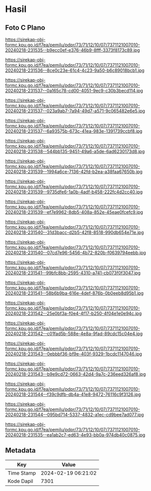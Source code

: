 # Hasil

## Foto C Plano

https://sirekap-obj-formc.kpu.go.id/f7ea/pemilu/pdpr/73/71/12/10/07/7371121007010-20240218-231535--b9ecc0ef-e376-46b9-8fff-3373f8173c89.jpg

https://sirekap-obj-formc.kpu.go.id/f7ea/pemilu/pdpr/73/71/12/10/07/7371121007010-20240218-231536--8ce0c23e-61c4-4c23-9a50-b6c89018bcb1.jpg

https://sirekap-obj-formc.kpu.go.id/f7ea/pemilu/pdpr/73/71/12/10/07/7371121007010-20240218-231537--0a165c78-cd00-4051-9ec9-c30b3becd114.jpg

https://sirekap-obj-formc.kpu.go.id/f7ea/pemilu/pdpr/73/71/12/10/07/7371121007010-20240218-231537--023a9ab7-7a94-49d7-a571-9c065482e6e5.jpg

https://sirekap-obj-formc.kpu.go.id/f7ea/pemilu/pdpr/73/71/12/10/07/7371121007010-20240218-231537--6a93575b-673c-41ea-983e-1391739ccbf8.jpg

https://sirekap-obj-formc.kpu.go.id/f7ea/pemilu/pdpr/73/71/12/10/07/7371121007010-20240218-231538--544bb135-9451-49a6-a5de-6ad6230173d8.jpg

https://sirekap-obj-formc.kpu.go.id/f7ea/pemilu/pdpr/73/71/12/10/07/7371121007010-20240218-231539--1994a6ce-7136-42fd-b2ea-a38faa67650b.jpg

https://sirekap-obj-formc.kpu.go.id/f7ea/pemilu/pdpr/73/71/12/10/07/7371121007010-20240218-231539--9735dfe6-1a0b-4adf-b458-222fc4d2cc40.jpg

https://sirekap-obj-formc.kpu.go.id/f7ea/pemilu/pdpr/73/71/12/10/07/7371121007010-20240218-231539--ef7e9962-8db5-408a-852e-45eae0fcefc9.jpg

https://sirekap-obj-formc.kpu.go.id/f7ea/pemilu/pdpr/73/71/12/10/07/7371121007010-20240218-231540--31d3bacc-d2b5-42f8-8518-990db654e71e.jpg

https://sirekap-obj-formc.kpu.go.id/f7ea/pemilu/pdpr/73/71/12/10/07/7371121007010-20240218-231540--07cd7e96-5456-4b72-820b-f0639794eebb.jpg

https://sirekap-obj-formc.kpu.go.id/f7ea/pemilu/pdpr/73/71/12/10/07/7371121007010-20240218-231541--99bfc8bb-2595-4310-a741-cb073f0f3047.jpg

https://sirekap-obj-formc.kpu.go.id/f7ea/pemilu/pdpr/73/71/12/10/07/7371121007010-20240218-231541--58b6b9ba-616e-4def-876b-0b0eeb8d95b1.jpg

https://sirekap-obj-formc.kpu.go.id/f7ea/pemilu/pdpr/73/71/12/10/07/7371121007010-20240218-231542--25e0bf3a-f0e4-4f17-b250-4f04e1e0e94c.jpg

https://sirekap-obj-formc.kpu.go.id/f7ea/pemilu/pdpr/73/71/12/10/07/7371121007010-20240218-231542--c01fad5b-588e-4e8a-9fad-89cdc15c04e4.jpg

https://sirekap-obj-formc.kpu.go.id/f7ea/pemilu/pdpr/73/71/12/10/07/7371121007010-20240218-231543--0ebbbf36-bf9e-403f-9329-1bcdc1147046.jpg

https://sirekap-obj-formc.kpu.go.id/f7ea/pemilu/pdpr/73/71/12/10/07/7371121007010-20240218-231543--b9e9cd72-0663-42d4-9a7c-236eed326af8.jpg

https://sirekap-obj-formc.kpu.go.id/f7ea/pemilu/pdpr/73/71/12/10/07/7371121007010-20240218-231544--f39c9dfb-db4a-41e8-9472-76116c9f3126.jpg

https://sirekap-obj-formc.kpu.go.id/f7ea/pemilu/pdpr/73/71/12/10/07/7371121007010-20240218-231544--095bd714-5337-4832-a1ec-cd9bee7ad077.jpg

https://sirekap-obj-formc.kpu.go.id/f7ea/pemilu/pdpr/73/71/12/10/07/7371121007010-20240218-231535--ea1ab2c7-ed63-4e93-bb0a-974db40c0875.jpg


## Metadata

| Key        | Value               |
| ---------- | ------------------- |
| Time Stamp | 2024-02-19 06:21:02 |
| Kode Dapil | 7301                |



